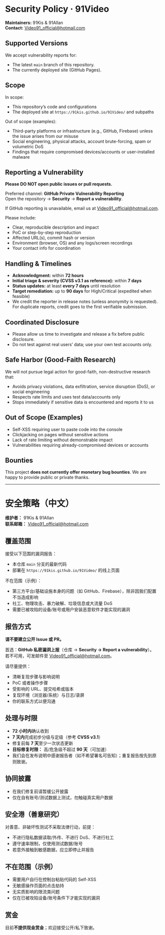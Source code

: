 # Security Policy · 91Video

**Maintainers:** 91Kis & 91Allan  
**Contact:** <Video91_official@hotmail.com>

## Supported Versions
We accept vulnerability reports for:
- The latest `main` branch of this repository.
- The currently deployed site (GitHub Pages).

## Scope
In scope:
- This repository’s code and configurations
- The deployed site at `https://91kis.github.io/91Video/` and subpaths

Out of scope (examples):
- Third-party platforms or infrastructure (e.g., GitHub, Firebase) unless the issue arises from our misuse
- Social engineering, physical attacks, account brute-forcing, spam or volumetric DoS
- Findings that require compromised devices/accounts or user-installed malware

## Reporting a Vulnerability
**Please DO NOT open public issues or pull requests.**

Preferred channel: **GitHub Private Vulnerability Reporting**  
Open the repository → **Security** → **Report a vulnerability**.

If GitHub reporting is unavailable, email us at <Video91_official@hotmail.com>.

Please include:
- Clear, reproducible description and impact
- PoC or step-by-step reproduction
- Affected URL(s), commit hash or version
- Environment (browser, OS) and any logs/screen recordings
- Your contact info for coordination

## Handling & Timelines
- **Acknowledgment:** within **72 hours**
- **Initial triage & severity (CVSS v3.1 as reference):** within **7 days**
- **Status updates:** at least **every 7 days** until resolution
- **Target remediation:** up to **90 days** for High/Critical (expedited when feasible)
- We credit the reporter in release notes (unless anonymity is requested).  
  For duplicate reports, credit goes to the first verifiable submission.

## Coordinated Disclosure
- Please allow us time to investigate and release a fix before public disclosure.
- Do not test against real users’ data; use your own test accounts only.

## Safe Harbor (Good-Faith Research)
We will not pursue legal action for good-faith, non-destructive research that:
- Avoids privacy violations, data exfiltration, service disruption (DoS), or social engineering
- Respects rate limits and uses test data/accounts only
- Stops immediately if sensitive data is encountered and reports it to us

## Out of Scope (Examples)
- Self-XSS requiring user to paste code into the console
- Clickjacking on pages without sensitive actions
- Lack of rate limiting without demonstrable impact
- Vulnerabilities requiring already-compromised devices or accounts

## Bounties
This project **does not currently offer monetary bug bounties**. We are happy to provide public or private thanks.

---

# 安全策略（中文）

**维护者：** 91Kis & 91Allan  
**联系邮箱：** <Video91_official@hotmail.com>

## 覆盖范围
接受以下范围的漏洞报告：
- 本仓库 `main` 分支的最新代码
- 部署在 `https://91kis.github.io/91Video/` 的线上页面

不在范围（示例）：
- 第三方平台/基础设施本身的问题（如 GitHub、Firebase），除非因我们配置不当造成影响
- 社工、物理攻击、暴力破解、垃圾信息或大流量 DoS
- 需要已被攻陷的设备/账号或用户安装恶意软件才能实现的漏洞

## 报告方式
**请不要建立公开 Issue 或 PR。**

首选：**GitHub 私密漏洞上报**（仓库 → **Security → Report a vulnerability**）。  
若不可用，可发邮件至 <Video91_official@hotmail.com>。

请尽量提供：
- 清晰复现步骤与影响说明
- PoC 或者操作步骤
- 受影响的 URL、提交哈希或版本
- 复现环境（浏览器/系统）与日志/录屏
- 你的联系方式以便沟通

## 处理与时限
- **72 小时内**确认收到  
- **7 天内**完成初步分级与定级（参考 **CVSS v3.1**）  
- 修复前每 **7 天**至少一次状态更新  
- **目标修复时限：** 高/危急级不超过 **90 天**（可加速）  
- 我们会在发布说明中感谢报告者（如不希望署名可告知）；重复报告按先到原则致谢。

## 协同披露
- 在我们修复前请暂缓公开披露  
- 仅在自有账号/测试数据上测试，勿触碰真实用户数据

## 安全港（善意研究）
对善意、非破坏性测试不采取法律行动，前提：
- 不进行隐私数据读取/外传、不进行 DoS、不进行社工
- 遵守速率限制，仅使用测试数据/账号
- 若意外接触到敏感数据，应立即停止并报告

## 不在范围（示例）
- 需要用户自行在控制台粘贴代码的 Self-XSS
- 无敏感操作页面的点击劫持
- 无实质影响的限流类问题
- 仅在已被攻陷设备/账号条件下才能实现的漏洞

## 赏金
目前**不提供现金赏金**；欢迎接受公开/私下致谢。
